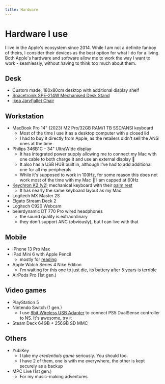 ```yaml
---
title: Hardware
---
```


# Hardware I use

I live in the Apple's ecosystem since 2014. While I am not a definite fanboy of theirs, I consider their devices as the best option for what I do for a living. Both Apple's hardware and software allow me to work the way I want to work - seamlessly, without having to think too much about them.

## Desk

- Custom made, 180x80cm desktop with additional display shelf
- [Spacetronik SPE-214W Mechanised Desk Stand](https://shop.spacetronik.eu/elektryczny-stelaz-biurkowy-spacetronik-spe-214w)
- [Ikea Jarvfjallet Chair](https://www.ikea.com/pl/pl/p/jaervfjaellet-krzeslo-biurowe-z-podlokietnikami-glose-czarny-80510639/)

## Workstation

- MacBook Pro 14" (2023) M2 Pro/32GB RAM/1 TB SSD/ANSI keyboard
  - Most of the time I use it as a desktop computer with a closed lid
  - I had to buy it directly from Apple, as the retailers didn't sell the ANSI ones at the time
- Philips 346B1C - 34" UltraWide display
  - It has integrated power supply allowing me to connect my Mac with one cable to both charge it and use an external display 💪
  - It also has a USB HUB built in, although I've had to add additional one for all my peripherals
  - While it's supposed to work in 100Hz, for some reason this does not work most of the time with my Mac 🤔 I am capped at 60Hz
- [Keychron K2 (v2)](https://www.keychron.com/products/keychron-k2-wireless-mechanical-keyboard) mechanical keyboard with their [palm rest](https://www.keychron.com/products/keychron-keyboard-wooden-palm-rest)
  - It has nearly the same keyboard layout as my Mac
- Logitech MX Master 2S
- Elgato Stream Deck 2
- Logitech C920 Webcam
- beierdynamic DT 770 Pro wired headphones
  - the sound quality is extraordinary
  - they don't support ANC (obviously), but I can live with that

## Mobile

- iPhone 13 Pro Max
- iPad Mini 6 with Apple Pencil
  - mostly for [reading](/Reading/how-I-read.md)
- Apple Watch Series 4 Nike Edition
  - I'm waiting for this one to just die, its battery after 5 years is terrible
- AirPods Pro (1st gen.)

## Video games

- PlayStation 5
- Nintendo Switch (1 gen.)
  - I use [8bit Wireless USB Adapter](https://www.8bitdo.com/wireless-usb-adapter/) to connect PS5 DualSense controller to NS. It's awesome, try it
- Steam Deck 64GB + 256GB SD MMC

## Others

- YubiKey
  - I take my _credentials game_ seriously. You should too.
  - I have 2 of them, one is with me everywhere, the other is kept securely as a backup
- MPC Live (1st gen.)
  - For my music-making adventures
